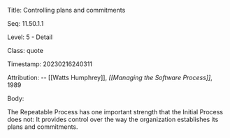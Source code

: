 Title:  Controlling plans and commitments

Seq:    11.50.1.1

Level:  5 - Detail

Class:  quote

Timestamp: 20230216240311

Attribution: -- [[Watts Humphrey]], *[[Managing the Software Process]]*, 1989

Body:

The Repeatable Process has one important strength that the Initial Process does not: It provides control over the way the organization establishes its plans and commitments.

